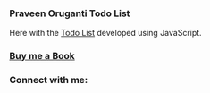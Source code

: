 ### Praveen Oruganti Todo List

Here with the [Todo List](https://praveenoruganti.github.io/praveenoruganti-vanilla-js/0_Projects/praveenoruganti-todo-list) developed using JavaScript.

### [Buy me a Book](https://bit.ly/388sUbE)

### Connect with me:
